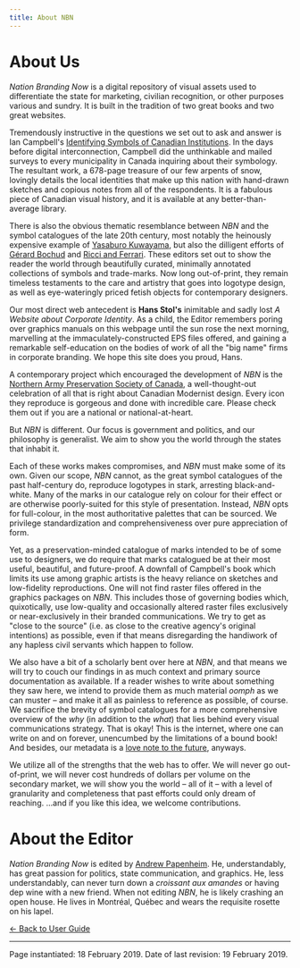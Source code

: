 ```yaml
---
title: About NBN
---
```


# About Us

*Nation Branding Now* is a digital repository of visual assets used to differentiate the state for marketing, civilian recognition, or other purposes various and sundry. It is built in the tradition of two great books and two great websites.

Tremendously instructive in the questions we set out to ask and answer is Ian Campbell's [Identifying Symbols of Canadian Institutions](https://www.worldcat.org/title/identifying-symbols-of-canadian-institutions-3-the-identifying-symbols-of-canadian-municipalities/oclc/180686830). In the days before digital interconnection, Campbell did the unthinkable and mailed surveys to every municipality in Canada inquiring about their symbology. The resultant work, a 678-page treasure of our few arpents of snow, lovingly details the local identities that make up this nation with hand-drawn sketches and copious notes from all of the respondents. It is a fabulous piece of Canadian visual history, and it is available at any better-than-average library.

There is also the obvious thematic resemblance between *NBN* and the symbol catalogues of the late 20th century, most notably the heinously expensive example of [Yasaburo Kuwayama](https://www.amazon.ca/Trademarks-Symbols-Yasaburo-Kuwayama/dp/0442245637), but also the dilligent efforts of [Gérard Bochud](https://www.amazon.com/Symboles-logotypes-Canada-Symbols-trademarks/dp/2922263002) and [Ricci and Ferrari](https://www.logodesignlove.com/top-symbols-trademarks-world). These editors set out to show the reader the world through beautifully curated, minimally annotated collections of symbols and trade-marks. Now long out-of-print, they remain timeless testaments to the care and artistry that goes into logotype design, as well as eye-wateringly priced fetish objects for contemporary designers.

Our most direct web antecedent is **Hans Stol's** inimitable and sadly lost *A Website about Corporate Identity*. As a child, the Editor remembers poring over graphics manuals on this webpage until the sun rose the next morning, marvelling at the immaculately-constructed EPS files offered, and gaining a remarkable self-education on the bodies of work of all the "big name" firms in corporate branding. We hope this site does you proud, Hans. 

A contemporary project which encouraged the development of *NBN* is the [Northern Army Preservation Society of Canada](https://preserve.northernarmy.com/), a well-thought-out celebration of all that is right about Canadian Modernist design. Every icon they reproduce is gorgeous and done with incredible care. Please check them out if you are a national or national-at-heart.

But *NBN* is different. Our focus is government and politics, and our philosophy is generalist. We aim to show you the world through the states that inhabit it.

Each of these works makes compromises, and *NBN* must make some of its own. Given our scope, *NBN* cannot, as the great symbol catalogues of the past half-century do, reproduce logotypes in stark, arresting black-and-white. Many of the marks in our catalogue rely on colour for their effect or are otherwise poorly-suited for this style of presentation. Instead, *NBN* opts for full-colour, in the most authoritative palettes that can be sourced. We privilege standardization and comprehensiveness over pure appreciation of form.

Yet, as a preservation-minded catalogue of marks intended to be of some use to designers, we do require that marks catalogued be at their most useful, beautiful, and future-proof. A downfall of Campbell's book which limits its use among graphic artists is the heavy reliance on sketches and low-fidelity reproductions. One will not find raster files offered in the graphics packages on *NBN*. This includes those of governing bodies which, quixotically, use low-quality and occasionally altered raster files exclusively or near-exclusively in their branded communications. We try to get as "close to the source" (i.e. as close to the creative agency's original intentions) as possible, even if that means disregarding the handiwork of any hapless civil servants which happen to follow.

We also have a bit of a scholarly bent over here at *NBN*, and that means we will try to couch our findings in as much context and primary source documentation as available. If a reader wishes to write about something they saw here, we intend to provide them as much material *oomph* as we can muster – and make it all as painless to reference as possible, of course. We sacrifice the brevity of symbol catalogues for a more comprehensive overview of the *why* (in addition to the *what*) that lies behind every visual communications strategy. That is okay! This is the internet, where one can write on and on forever, unencumbed by the limitations of a bound book! And besides, our metadata is a [love note to the future](https://contentmarketinginstitute.com/2015/04/metadata-love-notes/), anyways.

We utilize all of the strengths that the web has to offer. We will never go out-of-print, we will never cost hundreds of dollars per volume on the secondary market, we will show you the world – all of it – with a level of granularity and completeness that past efforts could only dream of reaching. ...and if you like this idea, we welcome contributions.

# About the Editor

*Nation Branding Now* is edited by [Andrew Papenheim](https://papenhe.im). He, understandably, has great passion for politics, state communication, and graphics. He, less understandably, can never turn down a *croissant aux amandes* or having dep wine with a new friend. When not editing *NBN*, he is likely crashing an open house. He lives in Montréal, Québec and wears the requisite rosette on his lapel.

[← Back to User Guide](../guide.html)

---

Page instantiated: 18 February 2019.
Date of last revision: 19 February 2019.
